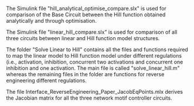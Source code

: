 The Simulink file "hill_analytical_optimise_compare.slx" is used for comparison of the Base Circuit between the Hill function obtained analytically and through optimisation.

The Simulink file "linear_hill_compare.slx" is used for comparison of all three circuits between linear and Hill function model structures.

The folder "Solve Linear to Hill" contains all the files and functions required to map the linear model to Hill function model under different regulations (i.e., activation, inhibition, concurrent two activations and concurrent one inhibition and one activation. The main file is called "solve_linear_hill.m" whereas the remaining files in the folder are functions for reverse engineering different regulations.

The file Interface_ReverseEngineering_Paper_JacobEqPoints.mlx derives the Jacobian matrix for all the three network motif controller circuits.
